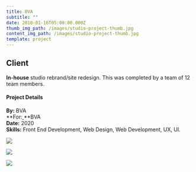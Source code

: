 ```yaml
---
title: BVA
subtitle: ""
date: 2018-01-16T05:00:00.000Z
thumb_img_path: /images/studio-project-thumb.jpg
content_img_path: /images/studio-project-thumb.jpg
template: project
---
```

## Client

**In-house** studio rebrand/site redesign. This was completed by a team of 12 team members.

#### Project Details

**By:** BVA\
**For:[ ](http://www.americanfabricators.com/)**BVA\
**Date:** 2020\
**Skills:** Front End Development, Web Design, Web Development, UX, UI.

![](/images/studio-dsk.jpg)

![](/images/studio-tblt.jpg)

![](/images/studio-phn.jpg)

![]()